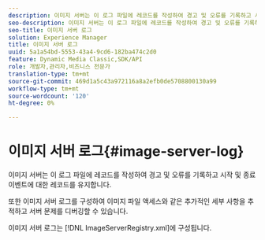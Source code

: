 ```yaml
---
description: 이미지 서버는 이 로그 파일에 레코드를 작성하여 경고 및 오류를 기록하고 시작 및 종료 이벤트에 대한 레코드를 유지합니다.
seo-description: 이미지 서버는 이 로그 파일에 레코드를 작성하여 경고 및 오류를 기록하고 시작 및 종료 이벤트에 대한 레코드를 유지합니다.
seo-title: 이미지 서버 로그
solution: Experience Manager
title: 이미지 서버 로그
uuid: 5a1a54bd-5553-43a4-9cd6-182ba474c2d0
feature: Dynamic Media Classic,SDK/API
role: 개발자,관리자,비즈니스 전문가
translation-type: tm+mt
source-git-commit: 469d1a5c43a972116a8a2efb0de5708800130a99
workflow-type: tm+mt
source-wordcount: '120'
ht-degree: 0%

---
```



# 이미지 서버 로그{#image-server-log}

이미지 서버는 이 로그 파일에 레코드를 작성하여 경고 및 오류를 기록하고 시작 및 종료 이벤트에 대한 레코드를 유지합니다.

또한 이미지 서버 로그를 구성하여 이미지 파일 액세스와 같은 추가적인 세부 사항을 추적하고 서버 문제를 디버깅할 수 있습니다.

이미지 서버 로그는 [!DNL ImageServerRegistry.xml]에 구성됩니다.
